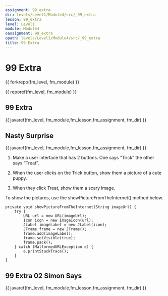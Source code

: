```yaml
---
assignment: 99_extra
dir: levels/Level1/Module4/src/_99_extra
lesson: 99_extra
level: Level1
module: Module4
oassignment: 99_extra
opath: levels/Level1/Module4/src/_99_extra
title: 99 Extra
---
```

# 99 Extra

{{ forkrepo(fm_level, fm_module) }}

{{ reporef(fm_level, fm_module) }}




## 99 Extra

{{ javaref(fm_level, fm_module,fm_lesson,fm_assignment, fm_dir) }}



## Nasty Surprise

{{ javaref(fm_level, fm_module,fm_lesson,fm_assignment, fm_dir) }}


1. Make a user interface that has 2 buttons. One says “Trick” the other says “Treat”.

2. When the user clicks on the Trick button, show them a picture of a cute puppy.

3. When they click Treat, show them a scary image.

To show the pictures, use the showPictureFromTheInternet() method below.
```
private void showPictureFromTheInternet(String imageUrl) {
    try {
        URL url = new URL(imageUrl);
        Icon icon = new ImageIcon(url);
        JLabel imageLabel = new JLabel(icon);
        JFrame frame = new JFrame();
        frame.add(imageLabel);
        frame.setVisible(true);
        frame.pack();
    } catch (MalformedURLException e) {
        e.printStackTrace();
    }
}
```

## 99 Extra 02 Simon Says

{{ javaref(fm_level, fm_module,fm_lesson,fm_assignment, fm_dir) }}


